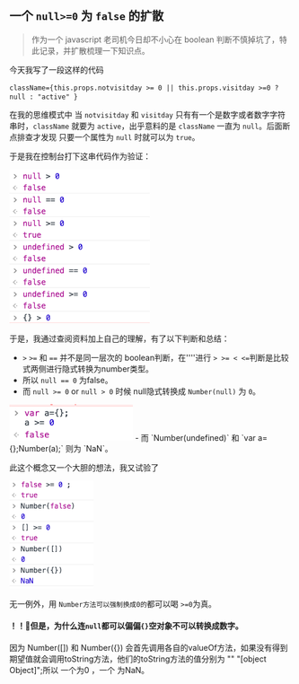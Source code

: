 ## 一个 `null>=0` 为 `false` 的扩散

> 作为一个 javascript 老司机今日却不小心在 boolean 判断不慎掉坑了，特此记录，并扩散梳理一下知识点。

今天我写了一段这样的代码

```
className={this.props.notvisitday >= 0 || this.props.visitday >=0 ? null : "active" }
```

在我的思维模式中 当 `notvisitday` 和 `visitday` 只有有一个是数字或者数字字符串时，`className` 就要为 `active`，出乎意料的是 `className` 一直为 `null`。后面断点排查才发现 只要一个属性为 `null` 时就可以为 `true`。

于是我在控制台打下这串代码作为验证：

<img src="./img/1.png" width="250" />

于是，我通过查阅资料加上自己的理解，有了以下判断和总结：

- `>` `>=` 和 `==` 并不是同一层次的 boolean判断，在''''进行 `> >= < <=`判断是比较式两侧进行隐式转换为number类型。
- 所以 `null == 0` 为false。
- 而 `null >= 0` or `null > 0` 时候 null隐式转换成 `Number(null)` 为 `0`。
<img src="./img/2.png" width="220" />
- 而 `Number(undefined)` 和 `var a={};Number(a);` 则为 `NaN`。

此这个概念又一个大胆的想法，我又试验了

<img src="./img/3.png" width="150" />

无一例外，用 `Number方法可以强制换成0的`都可以喝 `>=0`为真。

#### ！！👀但是，为什么连`null`都可以偏偏`{}`空对象不可以转换成数字。


因为 Number([]) 和 Number({}) 会首先调用各自的valueOf方法，如果没有得到期望值就会调用toString方法，他们的toString方法的值分别为 "" "[object Object]";所以 一个为0 ，一个 为NaN。